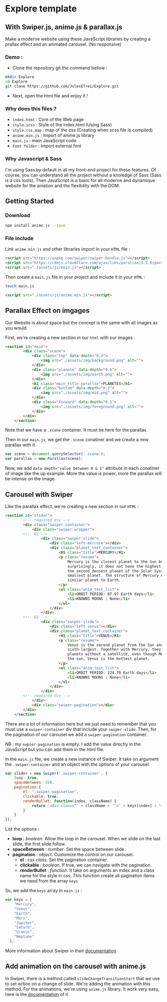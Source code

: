 # Explore template
## With Swiper.js, anime.js & parallax.js

Make a moderne website using these JavaScript libraries by creating a prallax effect and an animated carousel. (No responsive)

### Demo : 
- Clone the repository git the command bellow :

```bash
mkdir Explore
cd Explore
git clone https://github.com/JulesEfrei/Explore.git
```
- Next, open the html file and enjoy it !

### Why does this files ?

- `index.html` : Core of the Web page
- `style.scss` : Style of the index.html (Using Sass)
- `style.css.map` : map of the css (Creating when scss file is compiled)
- `anime.min.js` : Import of anime.js library
- `main.js` : main JavaScript code
- `Font folder` : Import external font

### Why Javascript & Sass

I'm using Sass by default in all my front-end project for these features. Of course, you can understand all the project without a knoledge of Sass (Sass is a css tools). Then JavaScript is a basic for all moderne and dynamique website for the aniation and the flexibility with the DOM. 

## Getting Started

### Download

```bash
npm install anime.js --save
```

### File include

Link `anime.min.js` and other libraries import in your `HTML` file :

```html
<script src="https://unpkg.com/swiper/swiper-bundle.js"></script>
<script src="https://cdnjs.cloudflare.com/ajax/libs/parallax/3.1.0/parallax.min.js"></script>
<script src="./assets/js/main.js"></script>
```

Then create a `main.js` file in your project and include it in your `HTML` :

```bash
touch main.js
```

```html
<script src="./assets/js/anime.min.js"></script>
```

## Parallax Effect on imgages

Our Website is about space but the concept is the same with all images as you would

First, we're creating a new section in our `html` with our images :

```html
<section id="main">
        <div class="scene">
            <div class="top" data-depth="0.2">
                <img src="./assets/img/background.png" alt="">
            </div>
            <div class="planete" data-depth="0.6">
                <img src="./assets/img/earth.png" alt="">
            </div>
            <h1 class="main_title parallax">PLANETES</h1>
            <div class="bottom" data-depth="0.2">
                <img src="./assets/img/mid.png" alt="">
            </div>
            <div class="forward" data-depth="0.1">
                <img src="./assets/img/foreground.png" alt="">
            </div>
        </div>
    </section>
```

Note that we have a `.scene` container. It must be here for the parallax.

Then in our `main.js`, we get the `.scene` conatiner and we create a new parallax with it.

```js
var scene = document.querySelector('.scene');
var parallax = new Parallax(scene);
```

Now, we add `data-depth="value between 0 & 1"` attribute in each conatiner of image like the up example. More the value is power, more the parallax will be intense on the image.

## Carousel with Swiper

Like the parallax effect, we're creating a new section in our `HTML` :

```html
<section id="slider">
        <!-- required div -->
        <div class="swiper-container">
            <div class="swiper-wrapper">
        <!-- 01 -->
                <div class="swiper-slide">
                    <div class="left mercure"></div>
                    <div class="planet_text_container">
                        <H1 class="title">MERCURY</H1>
                        <p class="resume">
                            Mercury is the closest planet to the Sun but, perhaps
                            surprisingly, it does not have the highest temperatures. It is
                            the second densest planet of the Solar System, but also the
                            smallest planet. The structure of Mercury makes it the most
                            similar planet to Earth.
                        </p>
                        <ul class="anim_text_list">
                            <li>ORBIT PERIOD: 87.97 Earth days</li>
                            <li>KNOWNS MOONS : None</li>
                        </ul>
                    </div>
                </div>
        <!-- 02 -->
                <div class="swiper-slide">
                    <div class="left venus"></div>
                    <div class="planet_text_container">
                        <H1 class="title">VENUS</H1>
                        <p class="resume">
                            Venus is the second planet from the Sun and the
                            sixth-largest. Together with Mercury, they are the only
                            planets without a satellite, even though Mercury is closer to
                            the sun, Venus is the hottest planet.
                        </p>
                        <ul class="anim_text_list">
                            <li>ORBIT PERIOD: 224.70 Earth days</li>
                            <li>KNOWNS MOONS : None</li>
                        </ul>
                    </div>
                </div>
        <!-- required div -->
            </div>
            <div class="swiper-pagination"></div>
        </div>
    </section>
```

There are a lot of information here but we just need to remember that you must use a `swiper-container` div that include your `swiper-slide`. Then, for the pagination of our carousel we add a `swiper-pagination` container.

NB : my `swpier-pagination` is empty. I add the value directly in the JavaScript but you can add them in the html file.

In the `main.js` file, we create a new instance of Swiper. It take on argument the `.swiper-container` and an object with the options of your carousel.

```js
var slider = new Swiper('.swiper-container', {
    loop: true,
    spaceBetween: 200, 
    pagination:{
        el: ".swiper-pagination",
        clickable: true,
        renderBullet: function(index, className) {
            return '<div class="' + className + '">' + keys[index] + "</div>";
        }
    }
});
```

List the options :

- **loop** : *boolean*. Allow the loop in the carousel. When we slide on the last slide, the first slide follow.
- **spaceBetween** : *number*. Set the space between slide.
- **pagination** : *object*. Customize the control on our carousel.
    - **el** : *css class*. Set the pagination container.
    - **clickable** : *boolean*. If true, we can navigate with the pagination.
    - **renderBullet** : *function*. It take on arguments an index and a class name for the style in css. This function create all pagination items we need from the array `keys`

So, we add the `keys` array in `main.js` :

```js
var keys = [
    "Mercury",
    "Venus",
    "Earth",
    "Mars",
    "Jupiter",
    "Saturn",
    "Uranus",
    "Neptune"
  ];
```

More information about Swiper in their [documentation](https://swiperjs.com/swiper-api)

## Add animation on the carousel with anime.js

In Swiper, there is a method called `slideChangeTransitionStart` that we use to set action on a change of slide. We're adding the animation with this method. For the animations, we're using `anime.js` library. It work very easy, here is the [documentation](https://animejs.com/documentation/) of it 